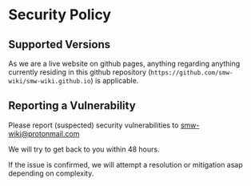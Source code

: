 # Security Policy

## Supported Versions

As we are a live website on github pages, anything regarding anything currently residing in this github repository (`https://github.com/smw-wiki/smw-wiki.github.io`) is applicable.

## Reporting a Vulnerability

Please report (suspected) security vulnerabilities to [smw-wiki@protonmail.com](mailto:smw-wiki@protonmail.com)

We will try to get back to you within 48 hours.

If the issue is confirmed, we will attempt a resolution or mitigation asap depending on complexity.
